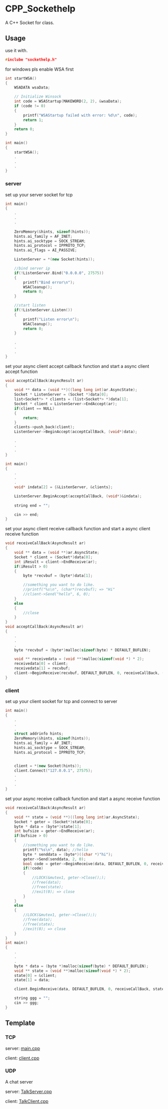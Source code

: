 # CPP_Sockethelp
A C++ Socket for class. 

## Usage
use it with.
``` C++
#inclube "sockethelp.h"
```

for windows pls enable WSA first
``` C++
int startWSA()
{
    WSADATA wsaData;

    // Initialize Winsock
    int code = WSAStartup(MAKEWORD(2, 2), &wsaData);
    if (code != 0)
    {
        printf("WSAStartup failed with error: %d\n", code);
        return 1;
    }
    return 0;
}

int main()
{
    startWSA();
    .
    .
    .
}
```

### server

set up your server socket for tcp
``` C++
int main()
{
    .
    .
    .
    
    ZeroMemory(&hints, sizeof(hints));
    hints.ai_family = AF_INET;
    hints.ai_socktype = SOCK_STREAM;
    hints.ai_protocol = IPPROTO_TCP;
    hints.ai_flags = AI_PASSIVE;

    ListenServer = *(new Socket(hints));

    //bind server ip
    if(!ListenServer.Bind("0.0.0.0", 27575))
    {
        printf("Bind error\n");
        WSACleanup();
        return 0;
    }

    //start listen
    if(!ListenServer.Listen())
    {
        printf("Listen error\n");
        WSACleanup();
        return 0;
    }
    
    .
    .
    .
}
```

set your async client accept callback function and start a async client accept function
``` C++
void acceptCallBack(AsyncResult ar) 
{
    void ** data = (void **)((long long int)ar.AsyncState);
    Socket * ListenServer = (Socket *)data[0];
    list<Socket*> * clients = (list<Socket*> *)data[1];
    Socket * client = ListenServer->EndAccept(ar);
    if(client == NULL)
    {
        return;
    }
    clients->push_back(client);
    ListenServer->BeginAccept(acceptCallBack, (void*)data);

    .
    .
    .
}

int main()
{
    .
    .
    .
    void* indata[2] = {&ListenServer, &clients};

    ListenServer.BeginAccept(acceptCallBack, (void*)&indata);
    
    string end = "";

    cin >> end;
}
```

set your async client receive callback function and start a async client receive function
``` C++
void receiveCallBack(AsyncResult ar)
{
    void ** data = (void **)ar.AsyncState;
    Socket * client = (Socket*)data[0];
    int iResult = client->EndReceive(ar);
    if(iResult > 0)
    {
        byte *recvbuf = (byte*)data[1];

        //something you want to do like.
        //printf("%s\n", (char*)recvbuf); => "Hi"
        //client->Send("hello", 6, 0);
    }
    else
    {
        //close
    }
}
void acceptCallBack(AsyncResult ar) 
{
    .
    .
    .
    byte *recvbuf = (byte*)malloc(sizeof(byte) * DEFAULT_BUFLEN);

    void ** receivedata = (void **)malloc(sizeof(void *) * 2);
    receivedata[0] = client;
    receivedata[1] = recvbuf;
    client->BeginReceive(recvbuf, DEFAULT_BUFLEN, 0, receiveCallBack, (void *)receivedata);
}
```

### client
set up your client socket for tcp and connect to server
``` C++
int main()
{
    .
    .
    .
    struct addrinfo hints;
    ZeroMemory(&hints, sizeof(hints));
    hints.ai_family = AF_INET;
    hints.ai_socktype = SOCK_STREAM;
    hints.ai_protocol = IPPROTO_TCP;


    client = *(new Socket(hints));
    client.Connect("127.0.0.1", 27575);
    .
    .
    .
}
```

set your async receive callback function and start a async receive function
``` C++
void receiveCallBack(AsyncResult ar)
{
    void ** state = (void **)((long long int)ar.AsyncState);
    Socket * geter = (Socket*)state[0];
    byte * data = (byte*)state[1];
    int bufsize = geter->EndReceive(ar);
    if(bufsize > 0)
    {
        //something you want to do like.
        printf("%s\n", data); //hello
        byte * senddata = (byte*)((char *)"hi");
        geter->Send(senddata, 2, 0);
        bool code = geter->BeginReceive(data, DEFAULT_BUFLEN, 0, receiveCallBack, state);
        if(!code)
        {
            //LOCK(&mutex1, geter->Close(););
            //free(data);
            //free(state);
            //exit(0); => close
        }
    }
    else
    {
        //LOCK(&mutex1, geter->Close(););
        //free(data);
        //free(state);
        //exit(0); => close
    }
}
int main()
{
    .
    .
    .
    byte * data = (byte *)malloc(sizeof(byte) * DEFAULT_BUFLEN);
    void ** state = (void **)malloc(sizeof(void *) * 2);
    state[0] = &client;
    state[1] = data;

    client.BeginReceive(data, DEFAULT_BUFLEN, 0, receiveCallBack, state);

    string ggg = "";
    cin >> ggg;
}
```

## Template
### TCP
server: [main.cpp](https://github.com/Jimmy01240397/CPP_Sockethelp/blob/master/main.cpp)

client: [client.cpp](https://github.com/Jimmy01240397/CPP_Sockethelp/blob/master/client.cpp)

### UDP
A chat server

server: [TalkServer.cpp](https://github.com/Jimmy01240397/CPP_Sockethelp/blob/master/TalkServer.cpp)

client: [TalkClient.cpp](https://github.com/Jimmy01240397/CPP_Sockethelp/blob/master/TalkClient.cpp)
